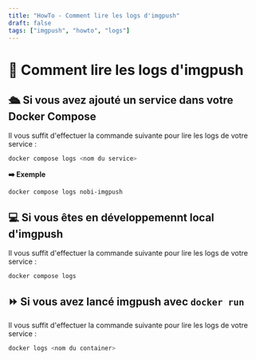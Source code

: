 ```yaml
---
title: "HowTo - Comment lire les logs d'imgpush"
draft: false
tags: ["imgpush", "howto", "logs"]
---
```


# 📰 Comment lire les logs d'imgpush

## 🛳️ Si vous avez ajouté un service dans votre Docker Compose

Il vous suffit d'effectuer la commande suivante pour lire les logs de votre service :

```bash
docker compose logs <nom du service>
```

**➡️ Exemple**

`docker compose logs nobi-imgpush`

## 💻 Si vous êtes en développemennt local d'imgpush

Il vous suffit d'effectuer la commande suivante pour lire les logs de votre service :

```bash
docker compose logs
```

## ⏩ Si vous avez lancé imgpush avec `docker run`

Il vous suffit d'effectuer la commande suivante pour lire les logs de votre service :

```bash
docker logs <nom du container>
```
